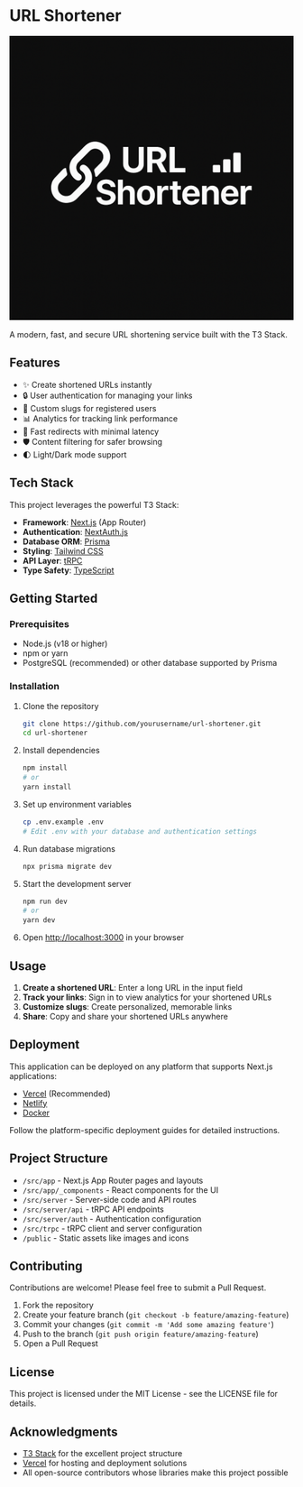 # URL Shortener

![URL Shortener Logo](/public/Logo.png)

A modern, fast, and secure URL shortening service built with the T3 Stack.

## Features

- ✨ Create shortened URLs instantly
- 🔒 User authentication for managing your links
- 🔗 Custom slugs for registered users
- 📊 Analytics for tracking link performance
- 🚀 Fast redirects with minimal latency
- 🛡️ Content filtering for safer browsing
- 🌓 Light/Dark mode support

## Tech Stack

This project leverages the powerful T3 Stack:

- **Framework**: [Next.js](https://nextjs.org) (App Router)
- **Authentication**: [NextAuth.js](https://next-auth.js.org)
- **Database ORM**: [Prisma](https://prisma.io)
- **Styling**: [Tailwind CSS](https://tailwindcss.com)
- **API Layer**: [tRPC](https://trpc.io)
- **Type Safety**: [TypeScript](https://www.typescriptlang.org/)

## Getting Started

### Prerequisites

- Node.js (v18 or higher)
- npm or yarn
- PostgreSQL (recommended) or other database supported by Prisma

### Installation

1. Clone the repository
   ```bash
   git clone https://github.com/yourusername/url-shortener.git
   cd url-shortener
   ```

2. Install dependencies
   ```bash
   npm install
   # or
   yarn install
   ```

3. Set up environment variables
   ```bash
   cp .env.example .env
   # Edit .env with your database and authentication settings
   ```

4. Run database migrations
   ```bash
   npx prisma migrate dev
   ```

5. Start the development server
   ```bash
   npm run dev
   # or
   yarn dev
   ```

6. Open [http://localhost:3000](http://localhost:3000) in your browser

## Usage

1. **Create a shortened URL**: Enter a long URL in the input field
2. **Track your links**: Sign in to view analytics for your shortened URLs
3. **Customize slugs**: Create personalized, memorable links
4. **Share**: Copy and share your shortened URLs anywhere

## Deployment

This application can be deployed on any platform that supports Next.js applications:

- [Vercel](https://vercel.com) (Recommended)
- [Netlify](https://netlify.com)
- [Docker](https://www.docker.com/)

Follow the platform-specific deployment guides for detailed instructions.

## Project Structure

- `/src/app` - Next.js App Router pages and layouts
- `/src/app/_components` - React components for the UI
- `/src/server` - Server-side code and API routes
- `/src/server/api` - tRPC API endpoints
- `/src/server/auth` - Authentication configuration
- `/src/trpc` - tRPC client and server configuration
- `/public` - Static assets like images and icons

## Contributing

Contributions are welcome! Please feel free to submit a Pull Request.

1. Fork the repository
2. Create your feature branch (`git checkout -b feature/amazing-feature`)
3. Commit your changes (`git commit -m 'Add some amazing feature'`)
4. Push to the branch (`git push origin feature/amazing-feature`)
5. Open a Pull Request

## License

This project is licensed under the MIT License - see the LICENSE file for details.

## Acknowledgments

- [T3 Stack](https://create.t3.gg/) for the excellent project structure
- [Vercel](https://vercel.com) for hosting and deployment solutions
- All open-source contributors whose libraries make this project possible
